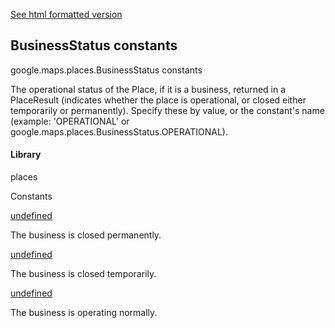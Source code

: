 [See html formatted version](https://huasofoundries.github.io/google-maps-documentation/BusinessStatus.html)

BusinessStatus constants
------------------------

google.maps.places.BusinessStatus constants

The operational status of the Place, if it is a business, returned in a PlaceResult (indicates whether the place is operational, or closed either temporarily or permanently). Specify these by value, or the constant's name (example: 'OPERATIONAL' or google.maps.places.BusinessStatus.OPERATIONAL).

#### Library

places

Constants

[undefined](#BusinessStatus.CLOSED_PERMANENTLY)

The business is closed permanently.

[undefined](#BusinessStatus.CLOSED_TEMPORARILY)

The business is closed temporarily.

[undefined](#BusinessStatus.OPERATIONAL)

The business is operating normally.